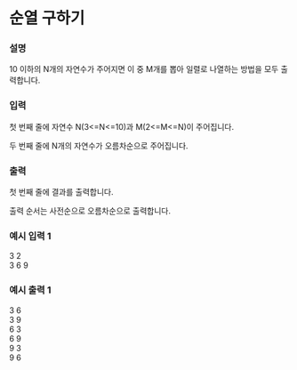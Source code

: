 # 순열 구하기

<h3>설명</h3>

10 이하의 N개의 자연수가 주어지면 이 중 M개를 뽑아 일렬로 나열하는 방법을 모두 출력합니다.

<h3>입력</h3>

첫 번째 줄에 자연수 N(3<=N<=10)과 M(2<=M<=N)이 주어집니다.

두 번째 줄에 N개의 자연수가 오름차순으로 주어집니다.

<h3>출력</h3>

첫 번째 줄에 결과를 출력합니다.

출력 순서는 사전순으로 오름차순으로 출력합니다.

<h3>예시 입력 1</h3>

3 2<br>
3 6 9

<h3>예시 출력 1</h3>

3 6<br>
3 9<br>
6 3<br>
6 9<br>
9 3<br>
9 6
